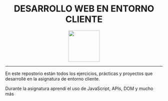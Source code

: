 <div align="center">
    <h1>DESARROLLO WEB EN ENTORNO CLIENTE</h1>
</div>

<div align="center">
    <img  width="100" height="100" src="https://upload.wikimedia.org/wikipedia/commons/thumb/9/99/Unofficial_JavaScript_logo_2.svg/1200px-Unofficial_JavaScript_logo_2.svg.png">
</div>

---

En este repostorio están todos los ejercicios, prácticas y proyectos que desarrollé en la asignatura de entorno cliente.

Durante la asignatura aprendí el uso de JavaScript, APIs, DOM y mucho más
